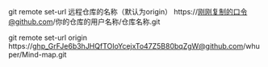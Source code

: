  git remote set-url 远程仓库的名称（默认为origin） https://刚刚复制的口令@github.com/你的仓库的用户名称/仓库名称.git

git remote set-url origin https://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@github.com/whuper/Mind-map.git